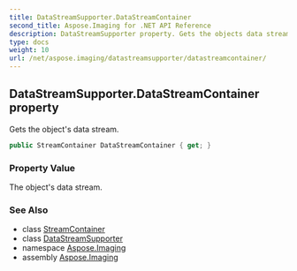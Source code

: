 ```yaml
---
title: DataStreamSupporter.DataStreamContainer
second_title: Aspose.Imaging for .NET API Reference
description: DataStreamSupporter property. Gets the objects data stream
type: docs
weight: 10
url: /net/aspose.imaging/datastreamsupporter/datastreamcontainer/
---
```

## DataStreamSupporter.DataStreamContainer property

Gets the object's data stream.

```csharp
public StreamContainer DataStreamContainer { get; }
```

### Property Value

The object's data stream.

### See Also

* class [StreamContainer](../../streamcontainer/)
* class [DataStreamSupporter](../)
* namespace [Aspose.Imaging](../../datastreamsupporter/)
* assembly [Aspose.Imaging](../../../)


